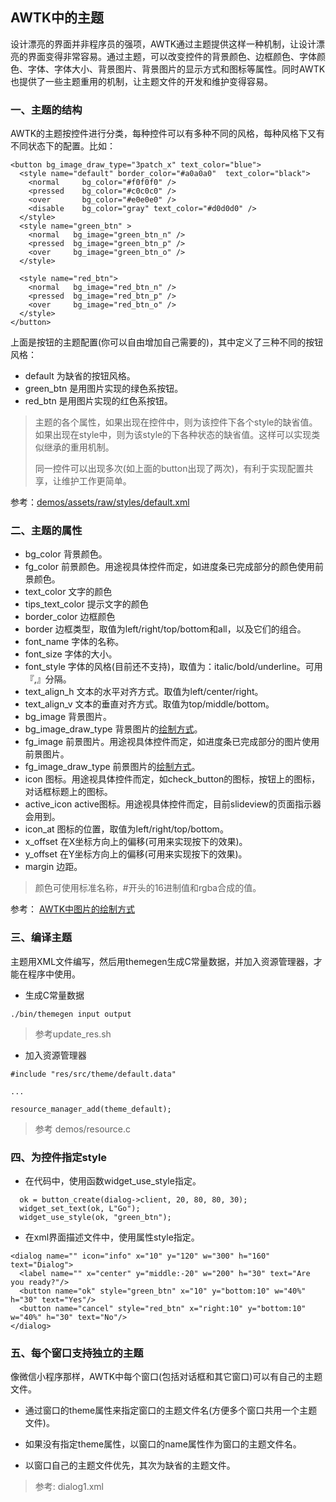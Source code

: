 ## AWTK中的主题

设计漂亮的界面并非程序员的强项，AWTK通过主题提供这样一种机制，让设计漂亮的界面变得非常容易。通过主题，可以改变控件的背景颜色、边框颜色、字体颜色、字体、字体大小、背景图片、背景图片的显示方式和图标等属性。同时AWTK也提供了一些主题重用的机制，让主题文件的开发和维护变得容易。

### 一、主题的结构
AWTK的主题按控件进行分类，每种控件可以有多种不同的风格，每种风格下又有不同状态下的配置。比如：

```
<button bg_image_draw_type="3patch_x" text_color="blue">
  <style name="default" border_color="#a0a0a0"  text_color="black">
    <normal     bg_color="#f0f0f0" />
    <pressed    bg_color="#c0c0c0" />
    <over       bg_color="#e0e0e0" />
    <disable    bg_color="gray" text_color="#d0d0d0" />
  </style>
  <style name="green_btn" >
    <normal   bg_image="green_btn_n" />
    <pressed  bg_image="green_btn_p" />
    <over     bg_image="green_btn_o" />
  </style>

  <style name="red_btn">
    <normal   bg_image="red_btn_n" />
    <pressed  bg_image="red_btn_p" />
    <over     bg_image="red_btn_o" />
  </style>
</button>
```

上面是按钮的主题配置(你可以自由增加自己需要的)，其中定义了三种不同的按钮风格：

* default 为缺省的按钮风格。
* green_btn 是用图片实现的绿色系按钮。
* red_btn 是用图片实现的红色系按钮。

> 主题的各个属性，如果出现在控件中，则为该控件下各个style的缺省值。如果出现在style中，则为该style的下各种状态的缺省值。这样可以实现类似继承的重用机制。
>
> 同一控件可以出现多次(如上面的button出现了两次)，有利于实现配置共享，让维护工作更简单。 

参考：[demos/assets/raw/styles/default.xml](https://github.com/zlgopen/awtk/blob/master/demos/assets/raw/styles/default.xml)

### 二、主题的属性

* bg\_color 背景颜色。
* fg\_color 前景颜色。用途视具体控件而定，如进度条已完成部分的颜色使用前景颜色。
* text\_color 文字的颜色
* tips\_text\_color 提示文字的颜色
* border\_color 边框颜色
* border 边框类型，取值为left/right/top/bottom和all，以及它们的组合。
* font\_name 字体的名称。
* font\_size 字体的大小。
* font\_style 字体的风格(目前还不支持)，取值为：italic/bold/underline。可用『,』分隔。
* text\_align\_h 文本的水平对齐方式。取值为left/center/right。
* text\_align\_v 文本的垂直对齐方式。取值为top/middle/bottom。
* bg\_image 背景图片。
* bg\_image\_draw\_type 背景图片的[绘制方式](image_draw_type.md)。
* fg\_image 前景图片。用途视具体控件而定，如进度条已完成部分的图片使用前景图片。
* fg\_image\_draw\_type 前景图片的[绘制方式](image_draw_type.md)。
* icon 图标。用途视具体控件而定，如check\_button的图标，按钮上的图标，对话框标题上的图标。
* active\_icon active图标。用途视具体控件而定，目前slideview的页面指示器会用到。
* icon\_at 图标的位置，取值为left/right/top/bottom。
* x\_offset 在X坐标方向上的偏移(可用来实现按下的效果)。 
* y\_offset 在Y坐标方向上的偏移(可用来实现按下的效果)。
* margin 边距。

> 颜色可使用标准名称，#开头的16进制值和rgba合成的值。

参考： [AWTK中图片的绘制方式](docs/image_draw_type.md)

### 三、编译主题

主题用XML文件编写，然后用themegen生成C常量数据，并加入资源管理器，才能在程序中使用。

* 生成C常量数据

```
./bin/themegen input output
```

> 参考update\_res.sh

* 加入资源管理器

```
#include "res/src/theme/default.data"

...

resource_manager_add(theme_default);
```
> 参考 demos/resource.c

### 四、为控件指定style

* 在代码中，使用函数widget\_use\_style指定。

```
  ok = button_create(dialog->client, 20, 80, 80, 30);
  widget_set_text(ok, L"Go");
  widget_use_style(ok, "green_btn");
```

* 在xml界面描述文件中，使用属性style指定。

```
<dialog name="" icon="info" x="10" y="120" w="300" h="160" text="Dialog">
  <label name="" x="center" y="middle:-20" w="200" h="30" text="Are you ready?"/>
  <button name="ok" style="green_btn" x="10" y="bottom:10" w="40%" h="30" text="Yes"/>
  <button name="cancel" style="red_btn" x="right:10" y="bottom:10" w="40%" h="30" text="No"/>
</dialog>
```

### 五、每个窗口支持独立的主题

像微信小程序那样，AWTK中每个窗口(包括对话框和其它窗口)可以有自己的主题文件。

* 通过窗口的theme属性来指定窗口的主题文件名(方便多个窗口共用一个主题文件)。

* 如果没有指定theme属性，以窗口的name属性作为窗口的主题文件名。


* 以窗口自己的主题文件优先，其次为缺省的主题文件。

> 参考: dialog1.xml



